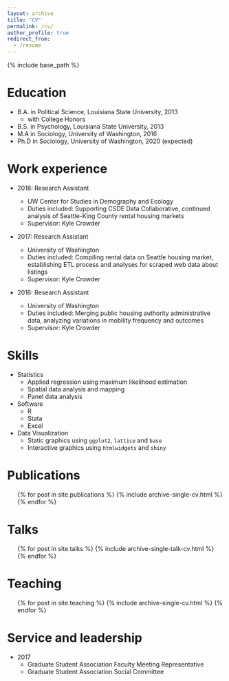 ```yaml
---
layout: archive
title: "CV"
permalink: /cv/
author_profile: true
redirect_from:
  - /resume
---
```


{% include base_path %}

Education
======

* B.A. in Political Science, Louisiana State University, 2013
  * with College Honors
* B.S. in Psychology, Louisiana State University, 2013
* M.A in Sociology, University of Washington, 2016
* Ph.D in Sociology, University of Washington, 2020 (expected)

Work experience
======

* 2018: Research Assistant
  * UW Center for Studies in Demography and Ecology
  * Duties included: Supporting CSDE Data Collaborative, continued analysis of Seattle-King County rental housing markets
  * Supervisor: Kyle Crowder

* 2017: Research Assistant
  * University of Washington
  * Duties included: Compiling rental data on Seattle housing market, establishing ETL process and analyses for scraped web data about listings
  * Supervisor: Kyle Crowder

* 2016: Research Assistant
  * University of Washington
  * Duties included: Merging public housing authority administrative data, analyzing variations in mobility frequency and outcomes
  * Supervisor: Kyle Crowder

Skills
======

* Statistics
  * Applied regression using maximum likelihood estimation
  * Spatial data analysis and mapping
  * Panel data analysis
* Software
  * R
  * Stata
  * Excel
* Data Visualization
  * Static graphics using `ggplot2`, `lattice` and `base`
  * Interactive graphics using `htmlwidgets` and `shiny`

Publications
======
  <ul>{% for post in site.publications %}
    {% include archive-single-cv.html %}
  {% endfor %}</ul>

Talks
======
  <ul>{% for post in site.talks %}
    {% include archive-single-talk-cv.html %}
  {% endfor %}</ul>

Teaching
======
  <ul>{% for post in site.teaching %}
    {% include archive-single-cv.html %}
  {% endfor %}</ul>

Service and leadership
======

* 2017
  * Graduate Student Association Faculty Meeting Representative
  * Graduate Student Association Social Committee
